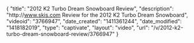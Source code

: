 {
    "title": "2012 K2 Turbo Dream Snowboard Review",
    "description": "http:\/\/www.skis.com Review for the 2012 K2 Turbo Dream Snowboard",
    "videoid": "3766947",
    "date_created": "1411361244",
    "date_modified": "1418182019",
    "type": "captivate",
    "layout": "video",
    "url": "\/v\/2012-k2-turbo-dream-snowboard-review\/3766947"
}